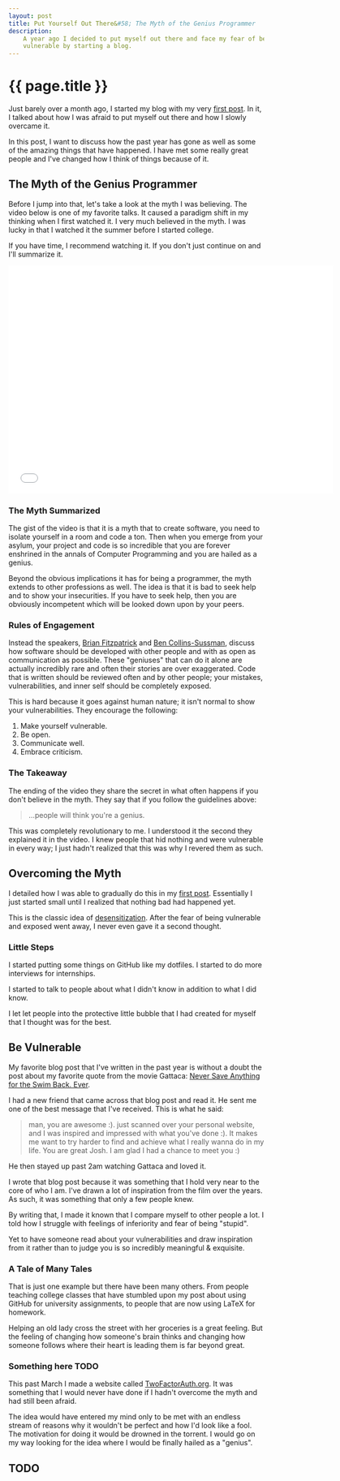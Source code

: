```yaml
---
layout: post
title: Put Yourself Out There&#58; The Myth of the Genius Programmer
description:
    A year ago I decided to put myself out there and face my fear of being
    vulnerable by starting a blog.
---
```


{{ page.title }}
================

Just barely over a month ago, I started my blog with my very [first
post][first]. In it, I talked about how I was afraid to put myself out there and
how I slowly overcame it.

In this post, I want to discuss how the past year has gone as well as some of
the amazing things that have happened. I have met some really great people and
I've changed how I think of things because of it.

## The Myth of the Genius Programmer

Before I jump into that, let's take a look at the myth I was believing. The
video below is one of my favorite talks. It caused a paradigm shift in my
thinking when I first watched it. I very much believed in the myth. I was lucky
in that I watched it the summer before I started college.

If you have time, I recommend watching it. If you don't just continue on and
I'll summarize it.

<div class="gallery medium">
    <iframe width="640" height="450" src="//www.youtube.com/embed/0SARbwvhupQ?rel=0" frameborder="0" allowfullscreen></iframe>
</div>

### The Myth Summarized

The gist of the video is that it is a myth that to create software, you need to
isolate yourself in a room and code a ton. Then when you emerge from your
asylum, your project and code is so incredible that you are forever enshrined in
the annals of Computer Programming and you are hailed as a genius.

Beyond the obvious implications it has for being a programmer, the myth extends
to other professions as well. The idea is that it is bad to seek help and to
show your insecurities. If you have to seek help, then you are obviously
incompetent which will be looked down upon by your peers.

### Rules of Engagement

Instead the speakers, [Brian Fitzpatrick][fitz] and [Ben
Collins-Sussman][sussman], discuss how software should be developed with other
people and with as open as communication as possible. These "geniuses" that can
do it alone are actually incredibly rare and often their stories are over
exaggerated. Code that is written should be reviewed often and by other
people; your mistakes, vulnerabilities, and inner self should be completely
exposed.

This is hard because it goes against human nature; it isn't normal to show your
vulnerabilities. They encourage the following:

1. Make yourself vulnerable.
2. Be open.
3. Communicate well.
4. Embrace criticism.

### The Takeaway

The ending of the video they share the secret in what often happens if you don't
believe in the myth. They say that if you follow the guidelines above:

> ...people will think you're a genius.

This was completely revolutionary to me. I understood it the second they
explained it in the video. I knew people that hid nothing and were vulnerable in
every way; I just hadn't realized that this was why I revered them as such.

## Overcoming the Myth

I detailed how I was able to gradually do this in my [first post][first].
Essentially I just started small until I realized that nothing bad had happened
yet.

This is the classic idea of [desensitization][desensitization]. After the fear
of being vulnerable and exposed went away, I never even gave it a second
thought.

### Little Steps

I started putting some things on GitHub like my dotfiles. I started to do more
interviews for internships.

I started to talk to people about what I didn't know in addition to what I did
know.

I let let people into the protective little bubble that I had created for myself
that I thought was for the best.

## Be Vulnerable

My favorite blog post that I've written in the past year is without a doubt the
post about my favorite quote from the movie Gattaca: [Never Save Anything for
the Swim Back. Ever][swim-back].

I had a new friend that came across that blog post and read it. He sent me
one of the best message that I've received. This is what he said:

> man, you are awesome :). just scanned over your personal website, and I was
> inspired and impressed with what you've done :). It makes me want to try
> harder to find and achieve what I really wanna do in my life. You are great
> Josh. I am glad I had a chance to meet you :)

He then stayed up past 2am watching Gattaca and loved it.

I wrote that blog post because it was something that I hold very near to the
core of who I am. I've drawn a lot of inspiration from the film over the years.
As such, it was something that only a few people knew.

By writing that, I made it known that I compare myself to other people a lot. I
told how I struggle with feelings of inferiority and fear of being "stupid".

Yet to have someone read about your vulnerabilities and draw inspiration from it
rather than to judge you is so incredibly meaningful & exquisite.

### A Tale of Many Tales

That is just one example but there have been many others. From people teaching
college classes that have stumbled upon my post about using GitHub for
university assignments, to people that are now using LaTeX for homework.

Helping an old lady cross the street with her groceries is a great feeling. But
the feeling of changing how someone's brain thinks and changing how someone
follows where their heart is leading them is far beyond great.

### Something here TODO

This past March I made a website called [TwoFactorAuth.org][tfa]. It was
something that I would never have done if I hadn't overcome the myth and had
still been afraid.

The idea would have entered my mind only to be met with an endless stream of
reasons why it wouldn't be perfect and how I'd look like a fool. The motivation
for doing it would be drowned in the torrent. I would go on my way looking for
the idea where I would be finally hailed as a "genius".

## TODO



[desensitization]: https://en.wikipedia.org/wiki/Desensitization_(psychology)
[first]: /2013/05/11/beginning-of-a-beautiful-blogship/
[fitz]: https://twitter.com/therealfitz/
[marz]: http://nathanmarz.com/blog/break-into-silicon-valley-with-a-blog-1.html
[sussman]: https://twitter.com/sussman/
[swim-back]: /2013-08-31-never-save-anything-for-the-swim-back
[tfa]: http://twofactorauth.org/
